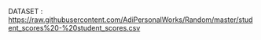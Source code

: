 DATASET : https://raw.githubusercontent.com/AdiPersonalWorks/Random/master/student_scores%20-%20student_scores.csv
